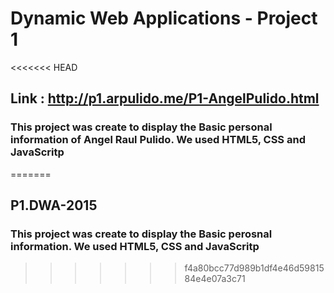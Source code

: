 # Dynamic Web Applications - Project 1
<<<<<<< HEAD
## Link : http://p1.arpulido.me/P1-AngelPulido.html

### This project was create to display the Basic personal information of Angel Raul Pulido. We used HTML5, CSS and JavaScritp
=======
## P1.DWA-2015
### This project was create to display the Basic perosnal information. We used HTML5, CSS and JavaScritp
>>>>>>> f4a80bcc77d989b1df4e46d5981584e4e07a3c71

